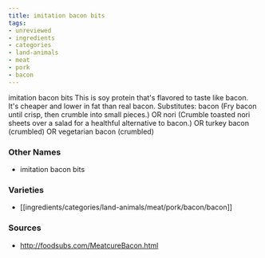 ```yaml
---
title: imitation bacon bits
tags:
- unreviewed
- ingredients
- categories
- land-animals
- meat
- pork
- bacon
---
```

imitation bacon bits This is soy protein that's flavored to taste like bacon. It's cheaper and lower in fat than real bacon. Substitutes: bacon (Fry bacon until crisp, then crumble into small pieces.) OR nori (Crumble toasted nori sheets over a salad for a healthful alternative to bacon.) OR turkey bacon (crumbled) OR vegetarian bacon (crumbled)

### Other Names

* imitation bacon bits

### Varieties

* [[ingredients/categories/land-animals/meat/pork/bacon/bacon]]

### Sources
* http://foodsubs.com/MeatcureBacon.html
